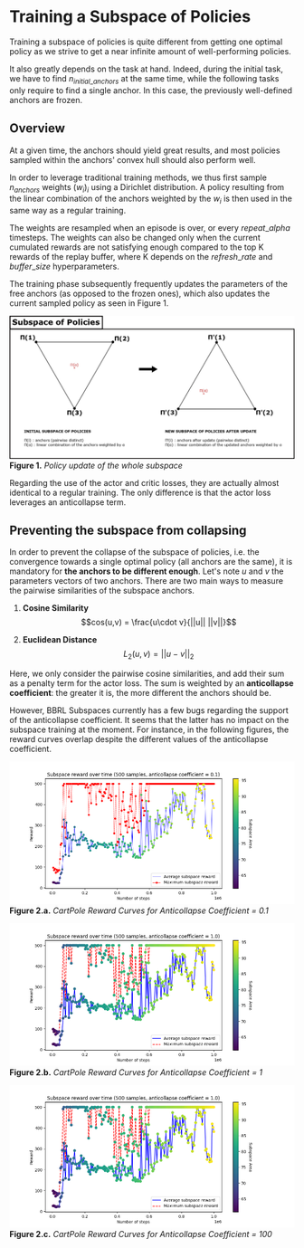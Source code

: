 # Training a Subspace of Policies

Training a subspace of policies is quite different from getting one optimal policy as we strive to get a near infinite amount of well-performing policies.

It also greatly depends on the task at hand. Indeed, during the initial task, we have to find $n_{initial\_anchors}$ at the same time, while the following tasks only require to find a single anchor. In this case, the previously well-defined anchors are frozen.


## Overview

At a given time, the anchors should yield great results, and most policies sampled within the anchors' convex hull should also perform well.

In order to leverage traditional training methods, we thus first sample $n_{anchors}$ weights $(w_i)_i$ using a Dirichlet distribution. A policy resulting from the linear combination of the anchors weighted by the $w_i$ is then used in the same way as a regular training.

The weights are resampled when an episode is over, or every $repeat\_alpha$ timesteps. The weights can also be changed only when the current cumulated rewards are not satisfying enough compared to the top K rewards of the replay buffer, where K depends on the $refresh\_rate$ and $buffer\_size$ hyperparameters.

The training phase subsequently frequently updates the parameters of the free anchors (as opposed to the frozen ones), which also updates the current sampled policy as seen in Figure 1.

![Subspace of Policies](assets/subspace_of_policies_training.jpg)
**Figure 1.** *Policy update of the whole subspace*

Regarding the use of the actor and critic losses, they are actually almost identical to a regular training. The only difference is that the actor loss leverages an anticollapse term.


## Preventing the subspace from collapsing

In order to prevent the collapse of the subspace of policies, i.e. the convergence towards a single optimal policy (all anchors are the same), it is mandatory for **the anchors to be different enough**. Let's note $u$ and $v$ the parameters vectors of two anchors. There are two main ways to measure the pairwise similarities of the subspace anchors.

1. **Cosine Similarity** 
$$cos(u,v) = \frac{u\cdot v}{||u|| ||v||}$$

2. **Euclidean Distance**
$$L_2(u,v) = ||u-v||_2$$

Here, we only consider the pairwise cosine similarities, and add their sum as a penalty term for the actor loss. The sum is weighted by an **anticollapse coefficient**: the greater it is, the more different the anchors should be.

However, BBRL Subspaces currently has a few bugs regarding the support of the anticollapse coefficient. It seems that the latter has no impact on the subspace training at the moment. For instance, in the following figures, the reward curves overlap despite the different values of the anticollapse coefficient.

![CartPole Reward Curves for Anticollapse Coefficient = 0.1](assets/cartpole_reward_curves_01.png)
**Figure 2.a.** *CartPole Reward Curves for Anticollapse Coefficient = 0.1*

![CartPole Reward Curves for Anticollapse Coefficient = 1](assets/cartpole_reward_curves_1.png)
**Figure 2.b.** *CartPole Reward Curves for Anticollapse Coefficient = 1*

![CartPole Reward Curves for Anticollapse Coefficient = 100](assets/cartpole_reward_curves_1.png)
**Figure 2.c.** *CartPole Reward Curves for Anticollapse Coefficient = 100*
